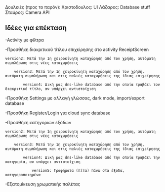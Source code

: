 Δουλειές (προς το παρόν):
Χριστοδουλος: UI
Λάζαρος: Database stuff
Σταύρος: Camera API

Ιδέες για επέκταση
------------------
-Activity με φίλτρα

-Προσθήκη διακριτικού τίτλου επιχείρησης στο activity ReceiptScreen

	version2: Μετά την 1η χειροκίνητη καταχώρηση από τον χρήση, αυτόματη συμπλήρωση στις νέες καταχωρήσεις
	
		version3: Μετά την 1η χειροκίνητη καταχώρηση από τον χρήση, αυτόματη συμπλήρωση και στις παλιές καταχωρήσεις της ίδιας επιχείρησης
		
			version4: Δική μας dns-like database από την οποία τραβάει τον διακριτικό τίτλο, αν υπάρχει αντιστοίχιση

-Προσθήκη Settings με αλλαγή γλώσσας, dark mode, import/export database

-Προσθήκη Register/Login για cloud sync database

-Προσθήκη κατηγοριών εξόδων

	version2: Μετά την 1η χειροκίνητη καταχώρηση από τον χρήση, αυτόματη συμπλήρωση στις νέες καταχωρήσεις
	
		version3: Μετά την 1η χειροκίνητη καταχώρηση από τον χρήση, αυτόματη συμπλήρωση και στις παλιές καταχωρήσεις της ίδιας επιχείρησης
		
			version4: Δική μας dns-like database από την οποία τραβάει την κατηγορία, αν υπάρχει αντιστοίχιση
			
				version5: Γραφήματα (πίτα) πάνω στα έξοδα, κατηγοροποιημένα

-Εξατομίκευση χρωματικής παλέτας
